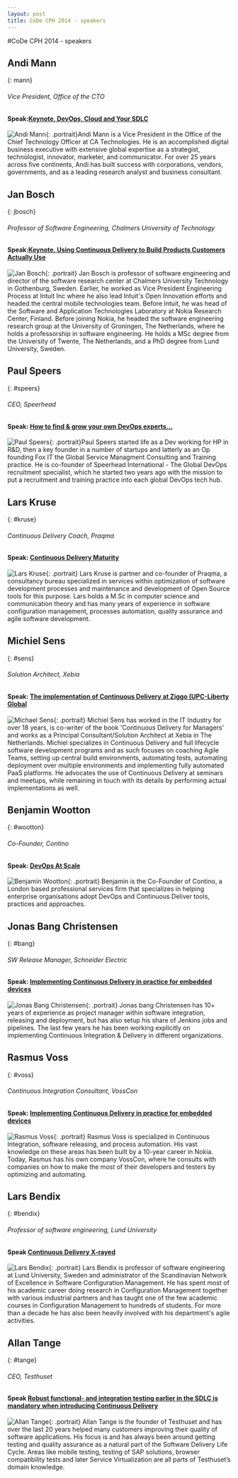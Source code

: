 ```yaml
---
layout: post
title: CoDe CPH 2014 - speakers
---
```

#CoDe CPH 2014 - speakers

## Andi Mann
{: mann}

###### Vice President, Office of the CTO

#### Speak:[Keynote, DevOps, Cloud and Your SDLC](/program#devops)

![Andi Mann](/images/speakers/andimann.jpg){: .portrait}Andi Mann is a Vice President in the Office of the Chief Technology Officer at CA Technologies. He is an accomplished digital business executive with extensive global expertise as a strategist, technologist, innovator, marketer, and communicator. For over 25 years across five continents, Andi has built success with corporations, vendors, governments, and as a leading research analyst and business consultant.<br clear="both">

## Jan Bosch
{: jbosch}

###### Professor of Software Engineering, Chalmers University of Technology

#### Speak:[Keynote, Using Continuous Delivery to Build Products Customers Actually Use](/program#usingcd)

![Jan Bosch](/images/speakers/jbosch.jpg){: .portrait} Jan Bosch is professor of software engineering and director of the software research center at Chalmers University Technology in Gothenburg, Sweden. Earlier, he worked as Vice President Engineering Process at Intuit Inc where he also lead Intuit's Open Innovation efforts and headed the central mobile technologies team. Before Intuit, he was head of the Software and Application Technologies Laboratory at Nokia Research Center, Finland. Before joining Nokia, he headed the software engineering research group at the University of Groningen, The Netherlands, where he holds a professorship in software engineering. He holds a MSc degree from the University of Twente, The Netherlands, and a PhD degree from Lund University, Sweden.

## Paul Speers
{: #speers}

###### CEO, Speerhead

#### Speak: [How to find & grow your own DevOps experts…](/program#howto)

![Paul Speers](/images/speakers/pspeers.jpg){: .portrait}Paul Speers started life as a Dev working for HP in R&D, then a key founder in a number of startups and latterly as an Op founding Fox IT the Global Service Managment Consulting and Training practice. He is co-founder of  Speerhead International - The Global DevOps recruitment specialist, which he started two years ago with the mission to put a recruitment and training practice into each global DevOps tech hub.<br clear="both">

## Lars Kruse
{: #kruse}

###### Continuous Delivery Coach, Praqma

#### Speak: [Continuous Delivery Maturity](/program#cdmaturity)

![Lars Kruse](/images/speakers/lars_kruse.jpg){: .portrait} Lars Kruse is partner and co-founder of Praqma, a consultancy bureau specialized in services within optimization of software development processes and maintenance and development of Open Source tools for this purpose. Lars holds a M.Sc in computer science and communication theory and has many years of experience in software configuration management, processes automation, quality assurance and agile software development.<br clear="both">

## Michiel Sens
{: #sens}

###### Solution Architect, Xebia

#### Speak: [The implementation of Continuous Delivery at Ziggo (UPC-Liberty Global](/program#cdziggo)

![Michael Sens](/images/speakers/msens.jpg){: .portrait} Michiel Sens has worked in the IT Industry for over 18 years, is co-writer of the book 'Continuous Delivery for Managers' and works as a Principal Consultant/Solution Architect at Xebia in The Netherlands. Michiel specializes in Continuous Delivery and full lifecycle software development programs and as such focuses on coaching Agile Teams, setting up central build environments, automating tests, automating deployment over multiple environments and implementing fully automated PaaS platforms. He advocates the use of Continuous Delivery at seminars and meetups, while remaining in touch with its details by performing actual implementations as well.<br clear="both">

## Benjamin Wootton
{: #wootton}

###### Co-Founder, Contino

#### Speak: [DevOps At Scale](/program#scale)

![Benjamin Wootton](/images/speakers/bwootton.jpg){: .portrait} Benjamin is the Co-Founder of Contino, a London based professional services firm that specializes in helping enterprise organisations adopt DevOps and Continuous Deliver tools, practices and approaches.<br clear="both">

## Jonas Bang Christensen
{: #bang}

###### SW Release Manager, Schneider Electric

#### Speak: [Implementing Continuous Delivery in practice for embedded devices](/program#embedded)

![Jonas Bang Christensen](/images/speakers/jbang.jpg){: .portrait} Jonas bang Christensen has 10+ years of experience as project manager within software integration, releasing and deployment, but has also setup his share of Jenkins jobs and pipelines. The last few years he has been working explicitly on implementing Continuous Integration & Delivery in different organizations.<br clear="both">

## Rasmus Voss
{: #voss}

###### Continuous Integration Consultant, VossCon

#### Speak: [Implementing Continuous Delivery in practice for embedded devices](/program#embedded)

![Rasmus Voss](/images/speakers/rvoss.jpg){: .portrait} Rasmus Voss is specialized in Continuous Integration, software releasing, and process automation. His vast knowledge on these areas has been built by a 10-year career in Nokia. Today, Rasmus has his own company VossCon, where he consults with companies on how to make the most of their developers and testers by optimizing and automating.<br clear="both">

## Lars Bendix
{: #bendix}

###### Professor of software engineering, Lund University

#### Speak [Continuous Delivery X-rayed](/program#xrayed)

![Lars Bendix](/images/speakers/bendix.jpg){: .portrait} Lars Bendix is professor of software engineering at Lund University, Sweden and administrator of the Scandinavian Network of Excellence in Software Configuration Management. He has spent most of his academic career doing research in Configuration Management together with various industrial partners and has taught one of the few academic courses in Configuration Management to hundreds of students. For more than a decade he has also been heavily involved with his department's agile activities.

## Allan Tange
{: #tange}

###### CEO, Testhuset

#### Speak [Robust functional- and integration testing earlier in the SDLC is mandatory when introducing Continuous Delivery](/program#sdlc)

![Allan Tange](/images/speakers/tange.jpg){: .portrait} Allan Tange is the founder of Testhuset and has over the last 20 years helped many customers improving their quality of software applications. His focus is and has always been around getting testing and quality assurance as a natural part of the Software Delivery Life Cycle. Areas like mobile testing, testing of SAP solutions, browser compatibility tests and later Service Virtualization are all parts of Testhuset’s domain knowledge.
